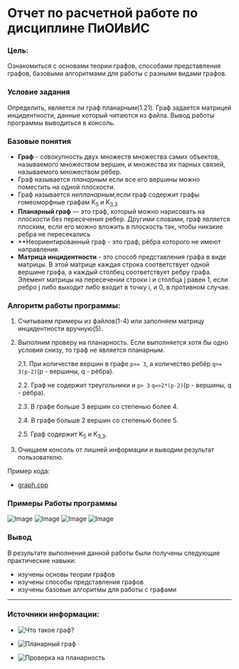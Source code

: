 # Отчет по расчетной работе по дисциплине ПиОИвИС

### Цель:
Ознакомиться с  основами теории графов, способами представления графов, базовыми алгоритмами для работы с разными видами графов.
### Условие задания
Определить, является ли граф планарным(1.21).
Граф задается матрицей инцидентности, данные который читаются из файла.
Вывод работы программы выводиться в консоль.
### Базовые понятия 
- **Граф** - совокупность двух множеств множества самих объектов, называемого множеством вершин, и множества их парных связей, называемого множеством рёбер.
- Граф называется *планарным* если все его вершины можно поместить  на одной плоскости.
- Граф называется *непланарным*,если граф содержит графы гомеоморфные графам K<sub>5</sub> и K<sub>3,3</sub>
- **Планарный граф** — это граф, который можно нарисовать на плоскости без пересечения ребер. Другими словами, граф является плоским, если его можно вложить в плоскость так, чтобы никакие ребра не пересекались
- **Неориентированный граф - это граф, рёбра которого не имеют направления.
- **Матрица инцидентности** - это способ представления графа в виде матрицы. В этой матрице каждая строка соответствует одной вершине графа, а каждый столбец соответствует ребру графа. Элемент матрицы на пересечении строки i и столбца j равен 1, если ребро j либо выходит либо входит в точку i, и 0, в противном случае.
### Алгоритм работы программы:
1. Считываем примеры из файлов(1-4) или заполняем матрицу инцидентности вручную(5).
2. Выполним проверу на планарность. Если выполняется хотя бы одно условия снизу, то граф не является планарным.
   
   2.1. При количестве вершин в графе  `p>= 3`, а количество ребёр `q>= 3(p-2)`(p - вершины, q - рёбра).

   2.2. Граф не содержит треугольники и `p> 3` `q=>2*(p-2)`(p - вершины, q - рёбра).
   
   2.3. В графе больше 3 вершин со степенью  более 4.
   
   2.4. В графе больше 2 вершин со степенью более 5.
   
   2.5. Граф содержит  K<sub>5</sub> и K<sub>3,3</sub>.

3. Очищаем консоль от лишней информации и выводим результат пользователю.
   
Пример кода:

* [graph.cpp](https://github.com/iis-42x70x/RPIIS/blob/%D0%93%D0%BE%D0%B2%D0%BE%D1%80_%D0%93/sem1/RRo4ka/graph.cpp)

### Примеры Работы программы

![Image](https://github.com/iis-42x70x/RPIIS/blob/%D0%93%D0%BE%D0%B2%D0%BE%D1%80_%D0%93/sem1/RRo4ka/example.png)
![Image](https://github.com/iis-42x70x/RPIIS/blob/%D0%93%D0%BE%D0%B2%D0%BE%D1%80_%D0%93/sem1/RRo4ka/example1.png)
![Image](https://github.com/iis-42x70x/RPIIS/blob/%D0%93%D0%BE%D0%B2%D0%BE%D1%80_%D0%93/sem1/RRo4ka/example4.png)
![Image](https://github.com/iis-42x70x/RPIIS/blob/%D0%93%D0%BE%D0%B2%D0%BE%D1%80_%D0%93/sem1/RRo4ka/example3.png)

### Вывод

В результате выполнения данной работы были получены следующие практические навыки:
- изучены основы теории графов
- изучены способы представления графов
- изучены базовые алгоритмы для работы с графами

---

### Источники информации:
* ![Что такое граф?](https://www.youtube.com/watch?v=CsLszXfaQE4&ab_channel=%D0%A3%D0%BC%D1%81%D0%BA%D1%83%D0%BB%D0%90%D0%BA%D0%B0%D0%B4%D0%B5%D0%BC%D0%B8%D1%8F)

* ![Планарный граф](https://ru.wikipedia.org/wiki/%D0%9F%D0%BB%D0%B0%D0%BD%D0%B0%D1%80%D0%BD%D1%8B%D0%B9_%D0%B3%D1%80%D0%B0%D1%84#:~:text=%D0%9F%D0%BB%D0%B0%D0%BD%D0%B0%CC%81%D1%80%D0%BD%D1%8B%D0%B9%20%D0%B3%D1%80%D0%B0%D1%84%20%E2%80%94%20%D0%B3%D1%80%D0%B0%D1%84%2C%20%D0%BA%D0%BE%D1%82%D0%BE%D1%80%D1%8B%D0%B9%20%D0%BC%D0%BE%D0%B6%D0%BD%D0%BE,%D0%BF%D0%BE%20%D0%B2%D0%B5%D1%80%D1%88%D0%B8%D0%BD%D0%B0%D0%BC%20%D0%BD%D0%B0%D0%B7%D1%8B%D0%B2%D0%B0%D0%B5%D1%82%D1%81%D1%8F%20%D0%BF%D0%BB%D0%BE%D1%81%D0%BA%D0%B8%D0%BC%20%D0%B3%D1%80%D0%B0%D1%84%D0%BE%D0%BC.)

* ![Проверка на планарность](https://ru.wikipedia.org/wiki/%D0%9F%D1%80%D0%BE%D0%B2%D0%B5%D1%80%D0%BA%D0%B0_%D0%BF%D0%BB%D0%B0%D0%BD%D0%B0%D1%80%D0%BD%D0%BE%D1%81%D1%82%D0%B8)
